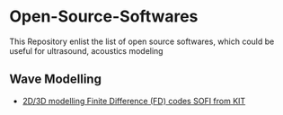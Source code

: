 # Open-Source-Softwares
This Repository enlist the list of open source softwares, which could be useful for ultrasound, acoustics modeling

## Wave Modelling
  + [2D/3D modelling Finite Difference (FD) codes SOFI from KIT](https://www.gpi.kit.edu/Software-WS.php/ "2D/3D modelling Finite Difference (FD) codes SOFI from KIT") 
